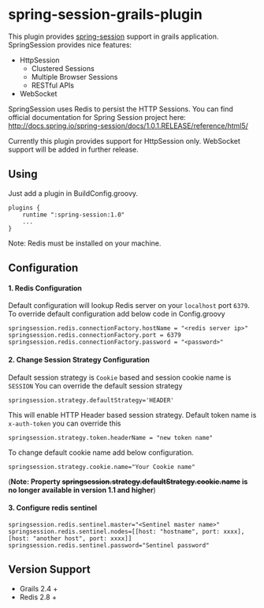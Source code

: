 # spring-session-grails-plugin
This plugin provides [spring-session](http://projects.spring.io/spring-session) support in grails application.  SpringSession provides nice features:
* HttpSession
  * Clustered Sessions
  * Multiple Browser Sessions
  * RESTful APIs
* WebSocket

SpringSession uses Redis to persist the HTTP Sessions.
You can find official documentation for Spring Session project here: http://docs.spring.io/spring-session/docs/1.0.1.RELEASE/reference/html5/

Currently this plugin provides support for HttpSession only. WebSocket support will be added in further release.

## Using

Just add a plugin in BuildConfig.groovy.
```
plugins {
    runtime ":spring-session:1.0"
    ...
}
```
Note: Redis must be installed on your machine.

## Configuration
#### 1. Redis Configuration
Default configuration will lookup Redis server on your `localhost` port `6379`. To override default configuration add below code in Config.groovy
```
springsession.redis.connectionFactory.hostName = "<redis server ip>"
springsession.redis.connectionFactory.port = 6379
springsession.redis.connectionFactory.password = "<password>"
```

#### 2. Change Session Strategy Configuration
Default session strategy is `Cookie` based and session cookie name is `SESSION` You can override the default session strategy
```
springsession.strategy.defaultStrategy='HEADER'
```

This will enable HTTP Header based session strategy. Default token name is `x-auth-token` you can override this
```
springsession.strategy.token.headerName = "new token name"
```

To change default cookie name add below configuration. 
```
springsession.strategy.cookie.name="Your Cookie name"
```
(**Note: Property ~~springsession.strategy.defaultStrategy.cookie.name~~ is no longer available in version 1.1 and higher**) 

#### 3. Configure redis sentinel
```
springsession.redis.sentinel.master="<Sentinel master name>"
springsession.redis.sentinel.nodes=[[host: "hostname", port: xxxx], [host: "another host", port: xxxx]]
springsession.redis.sentinel.password="Sentinel password"
```
## Version Support
* Grails 2.4 +
* Redis 2.8 +
